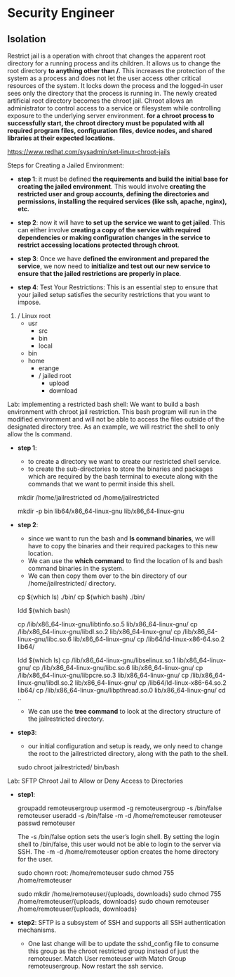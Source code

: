 # Security Engineer

## Isolation

Restrict jail is a operation with chroot that changes the apparent root directory for a running process and its children. It allows us to change the root directory **to anything other than /.**
This increases the protection of the system as a process and does not let the user access other critical resources of the system. It locks down the process and the logged-in user sees only the directory that the process is running in. The newly created artificial root directory becomes the chroot jail. Chroot allows an administrator to control access to a service or filesystem while controlling exposure to the underlying server environment. **for a chroot process to successfully start, the chroot directory must be populated with all required program files, configuration files, device nodes, and shared libraries at their expected locations.**

https://www.redhat.com/sysadmin/set-linux-chroot-jails

Steps for Creating a Jailed Environment:

* **step 1**: it must be defined **the requirements and build the initial base for creating the jailed environment**. This would involve **creating the restricted user and group accounts, defining the directories and permissions, installing the required services (like ssh, apache, nginx), etc.**

* **step 2**: now it will have **to set up the service we want to get jailed**. This can either involve **creating a copy of the service with required dependencies or making configuration changes in the service to restrict accessing locations protected through chroot**.

* **step 3**: Once we have **defined the environment and prepared the service**, we now need to **initialize and test out our new service to ensure that the jailed restrictions are properly in place**.

* **step 4**: Test Your Restrictions: This is an essential step to ensure that your jailed setup satisfies the security restrictions that you want to impose.

1. / Linux root
    * usr
        * src
        * bin
        * local
    * bin
    * home
        * erange
        * / jailed root
            * upload
            * download


Lab: implementing a restricted bash shell: We want to build a bash environment with chroot jail restriction. This bash program will run in the modified environment and will not be able to access the files outside of the designated directory tree. As an example, we will restrict the shell to only allow the ls command.

* **step 1**:
    * to create a directory we want to create our restricted shell service.
    * to create the sub-directories to store the binaries and packages which are required by the bash terminal to execute along with the commands that we want to permit inside this shell.

    mkdir /home/jailrestricted
    cd /home/jailrestricted

    mkdir -p bin lib64/x86_64-linux-gnu lib/x86_64-linux-gnu

* **step 2**: 
    * since we want to run the bash and **ls command binaries**, we will have to copy the binaries and their required packages to this new location.
    * We can use the **which command** to find the location of ls and bash command binaries in the system.
    * We can then copy them over to the bin directory of our /home/jailrestricted/ directory. 

    cp $(which ls) ./bin/
    cp $(which bash) ./bin/

    ldd $(which bash)

    cp /lib/x86_64-linux-gnu/libtinfo.so.5 lib/x86_64-linux-gnu/
    cp /lib/x86_64-linux-gnu/libdl.so.2 lib/x86_64-linux-gnu/
    cp /lib/x86_64-linux-gnu/libc.so.6 lib/x86_64-linux-gnu/
    cp /lib64/ld-linux-x86-64.so.2 lib64/

    ldd $(which ls)
    cp /lib/x86_64-linux-gnu/libselinux.so.1 lib/x86_64-linux-gnu/
    cp /lib/x86_64-linux-gnu/libc.so.6 lib/x86_64-linux-gnu/
    cp /lib/x86_64-linux-gnu/libpcre.so.3 lib/x86_64-linux-gnu/
    cp /lib/x86_64-linux-gnu/libdl.so.2 lib/x86_64-linux-gnu/
    cp /lib64/ld-linux-x86-64.so.2  lib64/
    cp /lib/x86_64-linux-gnu/libpthread.so.0 lib/x86_64-linux-gnu/
    cd ..

    * We can use the **tree command** to look at the directory structure of the jailrestricted directory. 

* **step3**:
    * our initial configuration and setup is ready, we only need to change the root to the jailrestricted directory, along with the path to the shell. 
    
    sudo chroot jailrestricted/ bin/bash

Lab: SFTP Chroot Jail to Allow or Deny Access to Directories

* **step1**: 

    groupadd remoteusergroup
    usermod -g remoteusergroup -s /bin/false remoteuser 
    useradd -s /bin/false -m -d /home/remoteuser remoteuser
    passwd remoteuser

    The -s /bin/false option sets the user’s login shell. By setting the login shell to /bin/false, this user would not be able to login to the server via SSH. The -m -d /home/remoteuser option creates the home directory for the user. 

    sudo chown root: /home/remoteuser
    sudo chmod 755 /home/remoteuser

    sudo mkdir /home/remoteuser/{uploads, downloads}
    sudo chmod 755 /home/remoteuser/{uploads, downloads}
    sudo chown remoteuser /home/remoteuser/{uploads, downloads}

* **step2**: SFTP is a subsystem of SSH and supports all SSH authentication mechanisms.
    * One last change will be to update the sshd_config file to consume this group as the chroot restricted group instead of just the remoteuser. Match User remoteuser with Match Group remoteusergroup. Now restart the ssh service. 